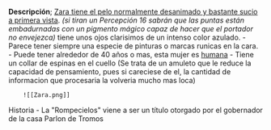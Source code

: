 **Descripción**; 
	<u>Zara tiene el pelo normalmente desanimado y bastante sucio a primera vista</u>. *(si tiran un Percepción 16 sabrán que las puntas están embadurnadas con un pigmento mágico capaz de hacer que el portador no envejezca)* tiene unos ojos clarisimos de un intenso color azulado.
	- Parece tener siempre una especie de pinturas o marcas runicas en la cara.
	- Puede tener alrededor de 40 años o mas, esta mujer es <u>humana</u>
	- Tiene un collar de espinas en el cuello (Se trata de un amuleto que le reduce la capacidad de pensamiento, pues si careciese de el, la cantidad de informacion que procesaria la volveria mucho mas loca)
	
		![[Zara.png]] 
	
Historia 
	- La "Rompecielos" viene a ser un título otorgado por el gobernador de la casa Parlon de Tromos